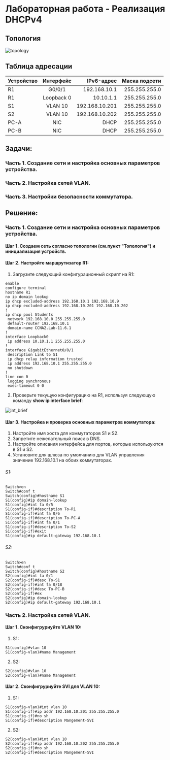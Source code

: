 # Лабораторная работа - Реализация DHCPv4
## Топология

![topology]()

## Таблица адресации 

| Устройство  | Интерфейс  | IPv6-адрес | Маска подсети |
| :------ |:------------:| --------:| ---------------:|
| R1      | G0/0/1       | 192.168.10.1    | 255.255.255.0 |
| R1      | Loopback 0   | 10.10.1.1       | 255.255.255.0 |
| S1      | VLAN 10      | 192.168.10.201  | 255.255.255.0 |
| S2      | VLAN 10      | 192.168.10.202  | 255.255.255.0 |
| PC-A    | NIC          | DHCP     | 255.255.255.0 |
| PC-B    | NIC          | DHCP     | 255.255.255.0 |


## Задачи:

### Часть 1. Создание сети и настройка основных параметров устройства.

### Часть 2. Настройка сетей VLAN.

### Часть 3. Настройки безопасности коммутатора.

## Решение:

### Часть 1. Создание сети и настройка основных параметров устройства.

#### Шаг 1.	Создаем сеть согласно топологии (см.пункт "Топология") и инициализация устройств.

#### Шаг 2. Настройте маршрутизатор R1:

  1. Загрузите следующий конфигурационный скрипт на R1:

    enable
    configure terminal
    hostname R1
    no ip domain lookup
    ip dhcp excluded-address 192.168.10.1 192.168.10.9
    ip dhcp excluded-address 192.168.10.201 192.168.10.202
    !
    ip dhcp pool Students
     network 192.168.10.0 255.255.255.0
     default-router 192.168.10.1
     domain-name CCNA2.Lab-11.6.1
    !
    interface Loopback0
     ip address 10.10.1.1 255.255.255.0
    !
    interface GigabitEthernet0/0/1
     description Link to S1
     ip dhcp relay information trusted
     ip address 192.168.10.1 255.255.255.0
     no shutdown
    !
    line con 0
     logging synchronous
     exec-timeout 0 0


  2. Проверьте текущую конфигурацию на R1, используя следующую команду **show ip interface brief**:

![int_brief]()

#### Шаг 3. Настройка и проверка основных параметров коммутатора:

  1.	Настройте имя хоста для коммутаторов S1 и S2.
  2.	Запретите нежелательный поиск в DNS.
  3.	Настройте описания интерфейса для портов, которые используются в S1 и S2.
  4.	Установите для шлюза по умолчанию для VLAN управления значение 192.168.10.1 на обоих коммутаторах.

  ###### S1:

    Switch>en
    Switch#conf t
    Switch(config)#hostname S1
    S1(config)#ip domain-lookup
    S1(config)#int fa 0/5
    S1(config-if)#description To-R1
    S1(config-if)#int fa 0/6
    S1(config-if)#description To-PC-A
    S1(config-if)#int fa 0/1
    S1(config-if)#description To-S2
    S1(config-if)#exit
    S1(config)#ip default-gateway 192.168.10.1

  ###### S2:

    Switch>en
    Switch#conf t
    Switch(config)#hostname S2
    S2(config)#int fa 0/1
    S2(config-if)#desc To-S1
    S2(config-if)#int fa 0/18
    S2(config-if)#desc To-PC-B
    S2(config-if)#ex
    S2(config)#ip domain-lookup
    S2(config)#ip default-gateway 192.168.10.1

### Часть 2. Настройка сетей VLAN.

#### Шаг 1. Сконфигруриуйте VLAN 10:

  1. S1:
    
    S1(config)#vlan 10
    S1(config-vlan)#name Management

  2. S2:

    S2(config)#vlan 10
    S2(config-vlan)#name Management

#### Шаг 2. Сконфигруриуйте SVI для VLAN 10:

  1. S1:

    S1(config-vlan)#int vlan 10
    S1(config-if)#ip addr 192.168.10.201 255.255.255.0
    S1(config-if)#no sh
    S1(config-if)#description Mangement-SVI

  2. S2:

    S2(config-vlan)#int vlan 10
    S2(config-if)#ip addr 192.168.10.202 255.255.255.0
    S2(config-if)#no sh
    S2(config-if)#description Mangement-SVI




































